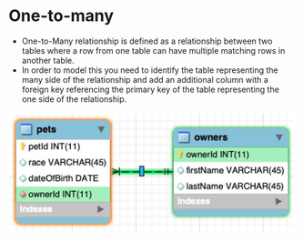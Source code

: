 # One-to-many

* One-to-Many relationship is defined as a relationship between two tables where a row from one table can have multiple matching rows in another table.
* In order to model this you need to identify the table representing the many side of the relationship and add an additional column with a foreign key referencing the primary key of the table representing the one side of the relationship.

![One-to-many](./images/one-to-many.png)
